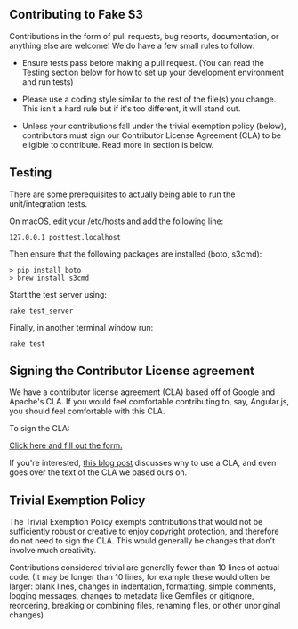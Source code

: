 ## Contributing to Fake S3

Contributions in the form of pull requests, bug reports, documentation, or anything else are welcome! We do have a few small rules to follow:

- Ensure tests pass before making a pull request. (You can read the Testing section below for how to set up your development environment and run tests)

- Please use a coding style similar to the rest of the file(s) you change. This isn't a hard rule but if it's too different, it will stand out.

- Unless your contributions fall under the trivial exemption policy (below), contributors must sign our Contributor License Agreement (CLA) to be eligible to contribute. Read more in section is below.


## Testing

There are some prerequisites to actually being able to run the unit/integration tests.

On macOS, edit your /etc/hosts and add the following line:

    127.0.0.1 posttest.localhost

Then ensure that the following packages are installed (boto, s3cmd):

    > pip install boto
    > brew install s3cmd


Start the test server using:

    rake test_server

Finally, in another terminal window run:

    rake test


## Signing the Contributor License agreement

We have a contributor license agreement (CLA) based off of Google and Apache's CLA. If you would feel comfortable contributing to, say, Angular.js, you should feel comfortable with this CLA.

To sign the CLA:

[Click here and fill out the form.](https://docs.google.com/forms/d/e/1FAIpQLSeKKSKNNz5ji1fd5bbu5RaGFbhD45zEaCnAjzBZPpzOaXQsvQ/viewform)

If you're interested, [this blog post](https://julien.ponge.org/blog/in-defense-of-contributor-license-agreements/) discusses why to use a CLA, and even goes over the text of the CLA we based ours on.


## Trivial Exemption Policy

The Trivial Exemption Policy exempts contributions that would not be sufficiently robust or creative to enjoy copyright protection, and therefore do not need to sign the CLA. This would generally be changes that don't involve much creativity.

Contributions considered trivial are generally fewer than 10 lines of actual code. (It may be longer than 10 lines, for example these would often be larger: blank lines, changes in indentation, formatting, simple comments, logging messages, changes to metadata like Gemfiles or gitignore, reordering, breaking or combining files, renaming files, or other unoriginal changes)
